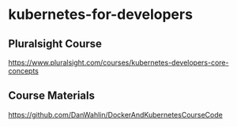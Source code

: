 # kubernetes-for-developers

## Pluralsight Course
https://www.pluralsight.com/courses/kubernetes-developers-core-concepts 

## Course Materials
https://github.com/DanWahlin/DockerAndKubernetesCourseCode
